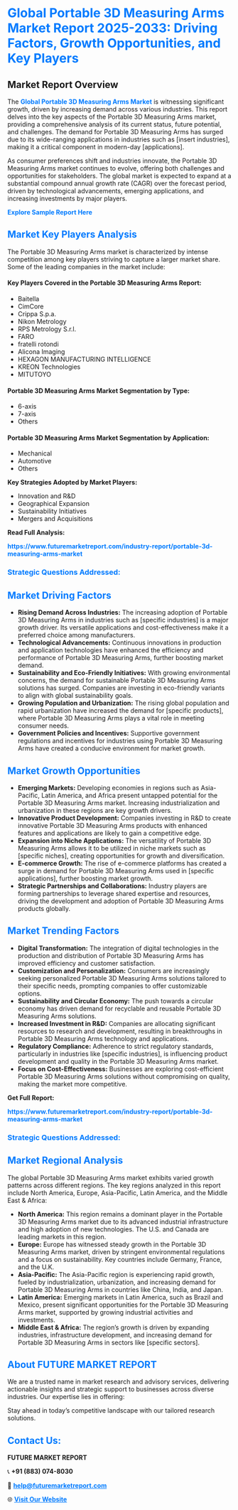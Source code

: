 <h1 style="color: #007BFF;">Global Portable 3D Measuring Arms Market Report 2025-2033: Driving Factors, Growth Opportunities, and Key Players</h1>

<section id="overview">
<h2>Market Report Overview</h2>
<p>The <a href="https://www.futuremarketreport.com/industry-report/portable-3d-measuring-arms-market" style="color: #007BFF; text-decoration: none;"><strong>Global Portable 3D Measuring Arms Market</strong></a> is witnessing significant growth, driven by increasing demand across various industries. This report delves into the key aspects of the Portable 3D Measuring Arms market, providing a comprehensive analysis of its current status, future potential, and challenges. The demand for Portable 3D Measuring Arms has surged due to its wide-ranging applications in industries such as [insert industries], making it a critical component in modern-day [applications].</p>
<p>As consumer preferences shift and industries innovate, the Portable 3D Measuring Arms market continues to evolve, offering both challenges and opportunities for stakeholders. The global market is expected to expand at a substantial compound annual growth rate (CAGR) over the forecast period, driven by technological advancements, emerging applications, and increasing investments by major players.</p>
</section>

<section id="overview">
<p><a href="https://www.futuremarketreport.com/request-sample/reportId=55536" style="color: #007BFF; text-decoration: none;"><strong>Explore Sample Report Here</strong></a></p>
</section>

<section id="key-players">
<h2 style="color: #007BFF;">Market Key Players Analysis</h2>
<p>The Portable 3D Measuring Arms market is characterized by intense competition among key players striving to capture a larger market share. Some of the leading companies in the market include:</p>
<h4>Key Players Covered in the Portable 3D Measuring Arms Report:</h4>
<ul><li>Baitella</li><li>CimCore</li><li>Crippa S.p.a.</li><li>Nikon Metrology</li><li>RPS Metrology S.r.l.</li><li>FARO</li><li>fratelli rotondi</li><li>Alicona Imaging</li><li>HEXAGON MANUFACTURING INTELLIGENCE</li><li>KREON Technologies</li><li>MITUTOYO</li></ul>
<h4>Portable 3D Measuring Arms Market Segmentation by Type:</h4>
<ul><li>6-axis</li><li>7-axis</li><li>Others</li></ul>

<h4>Portable 3D Measuring Arms Market Segmentation by Application:</h4>
<ul><li>Mechanical</li><li>Automotive</li><li>Others</li></ul>
<p><strong>Key Strategies Adopted by Market Players:</strong></p>
<ul>
<li>Innovation and R&D</li>
<li>Geographical Expansion</li>
<li>Sustainability Initiatives</li>
<li>Mergers and Acquisitions</li>
</ul>
</section>

<section>
<p><strong>Read Full Analysis: </strong></p><a href="https://www.futuremarketreport.com/industry-report/portable-3d-measuring-arms-market" style="color: #007BFF; text-decoration: none;"><strong>https://www.futuremarketreport.com/industry-report/portable-3d-measuring-arms-market</strong></a>
<h3 style="color: #007BFF;">Strategic Questions Addressed:</h3>
</section>

<section id="driving-factors">
<h2 style="color: #007BFF;">Market Driving Factors</h2>
<ul>
<li><strong>Rising Demand Across Industries:</strong> The increasing adoption of Portable 3D Measuring Arms in industries such as [specific industries] is a major growth driver. Its versatile applications and cost-effectiveness make it a preferred choice among manufacturers.</li>
<li><strong>Technological Advancements:</strong> Continuous innovations in production and application technologies have enhanced the efficiency and performance of Portable 3D Measuring Arms, further boosting market demand.</li>
<li><strong>Sustainability and Eco-Friendly Initiatives:</strong> With growing environmental concerns, the demand for sustainable Portable 3D Measuring Arms solutions has surged. Companies are investing in eco-friendly variants to align with global sustainability goals.</li>
<li><strong>Growing Population and Urbanization:</strong> The rising global population and rapid urbanization have increased the demand for [specific products], where Portable 3D Measuring Arms plays a vital role in meeting consumer needs.</li>
<li><strong>Government Policies and Incentives:</strong> Supportive government regulations and incentives for industries using Portable 3D Measuring Arms have created a conducive environment for market growth.</li>
</ul>
</section>

<section id="growth-opportunities">
<h2 style="color: #007BFF;">Market Growth Opportunities</h2>
<ul>
<li><strong>Emerging Markets:</strong> Developing economies in regions such as Asia-Pacific, Latin America, and Africa present untapped potential for the Portable 3D Measuring Arms market. Increasing industrialization and urbanization in these regions are key growth drivers.</li>
<li><strong>Innovative Product Development:</strong> Companies investing in R&D to create innovative Portable 3D Measuring Arms products with enhanced features and applications are likely to gain a competitive edge.</li>
<li><strong>Expansion into Niche Applications:</strong> The versatility of Portable 3D Measuring Arms allows it to be utilized in niche markets such as [specific niches], creating opportunities for growth and diversification.</li>
<li><strong>E-commerce Growth:</strong> The rise of e-commerce platforms has created a surge in demand for Portable 3D Measuring Arms used in [specific applications], further boosting market growth.</li>
<li><strong>Strategic Partnerships and Collaborations:</strong> Industry players are forming partnerships to leverage shared expertise and resources, driving the development and adoption of Portable 3D Measuring Arms products globally.</li>
</ul>
</section>

<section id="trending-factors">
<h2 style="color: #007BFF;">Market Trending Factors</h2>
<ul>
<li><strong>Digital Transformation:</strong> The integration of digital technologies in the production and distribution of Portable 3D Measuring Arms has improved efficiency and customer satisfaction.</li>
<li><strong>Customization and Personalization:</strong> Consumers are increasingly seeking personalized Portable 3D Measuring Arms solutions tailored to their specific needs, prompting companies to offer customizable options.</li>
<li><strong>Sustainability and Circular Economy:</strong> The push towards a circular economy has driven demand for recyclable and reusable Portable 3D Measuring Arms solutions.</li>
<li><strong>Increased Investment in R&D:</strong> Companies are allocating significant resources to research and development, resulting in breakthroughs in Portable 3D Measuring Arms technology and applications.</li>
<li><strong>Regulatory Compliance:</strong> Adherence to strict regulatory standards, particularly in industries like [specific industries], is influencing product development and quality in the Portable 3D Measuring Arms market.</li>
<li><strong>Focus on Cost-Effectiveness:</strong> Businesses are exploring cost-efficient Portable 3D Measuring Arms solutions without compromising on quality, making the market more competitive.</li>
</ul>
</section>

<section>
<p><strong>Get Full Report: </strong></p><a href="https://www.futuremarketreport.com/industry-report/portable-3d-measuring-arms-market" style="color: #007BFF; text-decoration: none;"><strong>https://www.futuremarketreport.com/industry-report/portable-3d-measuring-arms-market</strong></a>
<h3 style="color: #007BFF;">Strategic Questions Addressed:</h3>
</section>


<section id="regional-analysis">
<h2 style="color: #007BFF;">Market Regional Analysis</h2>
<p>The global Portable 3D Measuring Arms market exhibits varied growth patterns across different regions. The key regions analyzed in this report include North America, Europe, Asia-Pacific, Latin America, and the Middle East & Africa:</p>
<ul>
<li><strong>North America:</strong> This region remains a dominant player in the Portable 3D Measuring Arms market due to its advanced industrial infrastructure and high adoption of new technologies. The U.S. and Canada are leading markets in this region.</li>
<li><strong>Europe:</strong> Europe has witnessed steady growth in the Portable 3D Measuring Arms market, driven by stringent environmental regulations and a focus on sustainability. Key countries include Germany, France, and the U.K.</li>
<li><strong>Asia-Pacific:</strong> The Asia-Pacific region is experiencing rapid growth, fueled by industrialization, urbanization, and increasing demand for Portable 3D Measuring Arms in countries like China, India, and Japan.</li>
<li><strong>Latin America:</strong> Emerging markets in Latin America, such as Brazil and Mexico, present significant opportunities for the Portable 3D Measuring Arms market, supported by growing industrial activities and investments.</li>
<li><strong>Middle East & Africa:</strong> The region’s growth is driven by expanding industries, infrastructure development, and increasing demand for Portable 3D Measuring Arms in sectors like [specific sectors].</li>
</ul>
</section>

<footer>
<h2 style="color: #007BFF;">About FUTURE MARKET REPORT</h2>
<p>We are a trusted name in market research and advisory services, delivering actionable insights and strategic support to businesses across diverse industries. Our expertise lies in offering:</p>

<p>Stay ahead in today’s competitive landscape with our tailored research solutions.</p>

<h2 style="color: #007BFF;">Contact Us:</h2>
<p><strong>FUTURE MARKET REPORT</strong></p>
<p>📞 <strong>+91 (883) 074-8030</strong></p>
<p>📧 <strong><a href="mailto:help@futuremarketreport.com" style="color: #007BFF;">help@futuremarketreport.com</a></strong></p>
<p>🌐 <strong><a href="https://www.futuremarketreport.com/" style="color: #007BFF;">Visit Our Website</a></strong></p>
</footer>